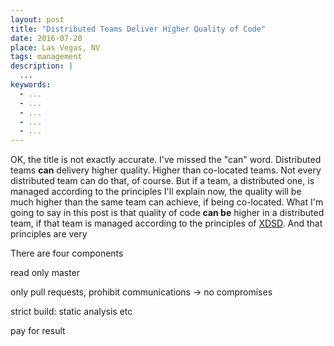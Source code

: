 ```yaml
---
layout: post
title: "Distributed Teams Deliver Higher Quality of Code"
date: 2016-07-20
place: Las Vegas, NV
tags: management
description: |
  ...
keywords:
  - ...
  - ...
  - ...
  - ...
  - ...
---
```


OK, the title is not exactly accurate. I've missed the "can" word. Distributed
teams **can** delivery higher quality. Higher than co-located teams. Not every
distributed team can do that, of course. But if a team, a distributed one,
is managed according to the principles I'll explain now, the quality will
be much higher than the same team can achieve, if being co-located. What I'm going to say in this post
is that quality of code **can be** higher in
a distributed team, if that team is managed according to the principles
of [XDSD](http://www.xdsd.org). And that principles are very

<!--more-->

There are four components

read only master

only pull requests, prohibit communications -> no compromises

strict build: static analysis etc

pay for result
